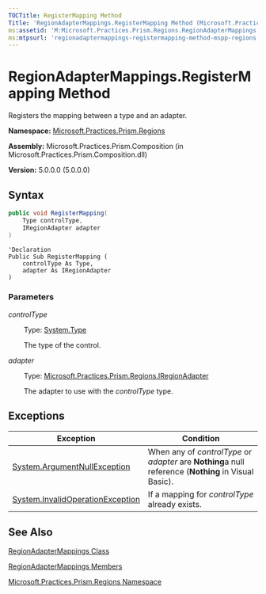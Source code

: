 ```yaml
---
TOCTitle: RegisterMapping Method
Title: 'RegionAdapterMappings.RegisterMapping Method (Microsoft.Practices.Prism.Regions)'
ms:assetid: 'M:Microsoft.Practices.Prism.Regions.RegionAdapterMappings.RegisterMapping(System.Type,Microsoft.Practices.Prism.Regions.IRegionAdapter)'
ms:mtpsurl: 'regionadaptermappings-registermapping-method-mspp-regions.md'
---
```



# RegionAdapterMappings.RegisterMapping Method

Registers the mapping between a type and an adapter.

**Namespace:** [Microsoft.Practices.Prism.Regions](/patterns-practices/reference/mspp-regions-namespace)

**Assembly:** Microsoft.Practices.Prism.Composition (in Microsoft.Practices.Prism.Composition.dll)

**Version:** 5.0.0.0 (5.0.0.0)

## Syntax

```C#
public void RegisterMapping(
	Type controlType,
	IRegionAdapter adapter
)
```
```VB
'Declaration
Public Sub RegisterMapping ( 
	controlType As Type,
	adapter As IRegionAdapter
)
```

### Parameters

*controlType*  

&nbsp;&nbsp;&nbsp;&nbsp;&nbsp;&nbsp;&nbsp;&nbsp;Type: [System.Type](http://msdn.microsoft.com/en-us/library/42892f65)

&nbsp;&nbsp;&nbsp;&nbsp;&nbsp;&nbsp;&nbsp;&nbsp;The type of the control.

*adapter*  

&nbsp;&nbsp;&nbsp;&nbsp;&nbsp;&nbsp;&nbsp;&nbsp;Type: [Microsoft.Practices.Prism.Regions.IRegionAdapter](/patterns-practices/reference/iregionadapter-interface-mspp-regions)  

&nbsp;&nbsp;&nbsp;&nbsp;&nbsp;&nbsp;&nbsp;&nbsp;The adapter to use with the *controlType* type.

## Exceptions


| Exception                                                                                 | Condition                                                                                            |
|-------------------------------------------------------------------------------------------|------------------------------------------------------------------------------------------------------|
| [System.ArgumentNullException](http://msdn.microsoft.com/en-us/library/27426hcy)     | When any of *controlType* or *adapter* are **Nothing**a null reference (**Nothing** in Visual Basic). |
| [System.InvalidOperationException](http://msdn.microsoft.com/en-us/library/2asft85a) | If a mapping for *controlType* already exists.                                                         |

## See Also

[RegionAdapterMappings Class](/patterns-practices/reference/regionadaptermappings-class-mspp-regions)

[RegionAdapterMappings Members](/patterns-practices/reference/regionadaptermappings-members-mspp-regions)

[Microsoft.Practices.Prism.Regions Namespace](/patterns-practices/reference/mspp-regions-namespace)
